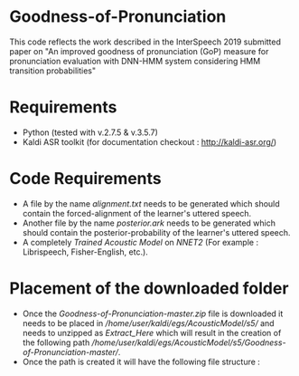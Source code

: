 # Goodness-of-Pronunciation
This code reflects the work described in the InterSpeech 2019 submitted paper on "An improved goodness of pronunciation (GoP) measure for pronunciation evaluation with DNN-HMM system considering HMM transition probabilities"

# Requirements
* Python (tested with v.2.7.5 & v.3.5.7)
* Kaldi ASR toolkit (for documentation checkout : http://kaldi-asr.org/)

# Code Requirements
* A file by the name _alignment.txt_ needs to be generated which should contain the forced-alignment of the learner's uttered speech.
* Another file by the name _posterior.ark_ needs to be generated which should contain the posterior-probability of the learner's uttered speech.
* A completely _Trained Acoustic Model_ on _NNET2_ (For example : Librispeech, Fisher-English, etc.).

# Placement of the downloaded folder
* Once the _Goodness-of-Pronunciation-master.zip_ file is downloaded it needs to be placed in _/home/user/kaldi/egs/AcousticModel/s5/_ and needs to unzipped as _Extract_Here_ which will result in the creation of the following path _/home/user/kaldi/egs/AcousticModel/s5/Goodness-of-Pronunciation-master/_.
* Once the path is created it will have the following file structure :
